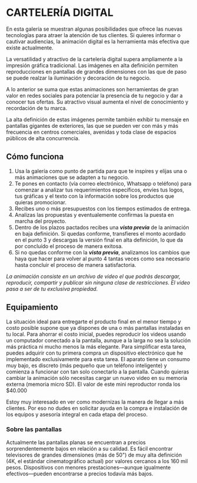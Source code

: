 # CARTELERÍA DIGITAL

En esta galería se muestran algunas posibilidades que ofrece las nuevas tecnologías para atraer la atención de tus clientes. Si quieres informar o cautivar audiencias, la animación digital es la herramienta más efectiva que existe actualmente.

La versatilidad y atractivo de la cartelería digital supera ampliamente a la impresión gráfica tradicional. Las imágenes en alta definición permiten reproducciones en pantallas de grandes dimensiones con las que de paso se puede realzar la iluminación y decoración de tu negocio.

A lo anterior se suma que estas animaciones son herramientas de gran valor en redes sociales para potenciar la presencia de tu negocio y dar a conocer tus ofertas. Su atractivo visual aumenta el nivel de conocimiento y recordación de tu marca.

La alta definición de estas imágenes permite también exhibir tu mensaje en pantallas gigantes de exteriores, las que se pueden ver con más y más frecuencia en centros comerciales, avenidas y toda clase de espacios públicos de alta concurrencia. 

## Cómo funciona
1. Usa la galería como punto de partida para que te inspires y elijas una o más animaciones que se adapten a tu negocio. 
2. Te pones en contacto (vía correo electrónico, Whatsapp o teléfono) para comenzar a analizar tus requerimientos específicos, envíes tus logos, tus gráficas y el texto con la información sobre los productos que quieras promocionar.
3. Recibes uno o más presupuestos con los tiempos estimados de entrega. 
4. Analizas las propuestas y eventualemente confirmas la puesta en marcha del proyecto.
4. Dentro de los plazos pactados recibes una **_vista previa_** de la animación en baja definición. Si quedas conforme, transfieres el monto acordado en el punto 3 y descargas la versión final en alta definición, lo que da por concluído el proceso de manera exitosa.
5. Si no quedas conforme con la **_vista previa_**, analizamos los cambios que haya que hacer para volver al punto 4 tantas veces como sea necesario hasta concluir el proceso de manera satisfactoria.

*La animación consiste en un archivo de video el que podrás descargar, reproducir, compartir y publicar sin ninguna clase de restricciones. El video pasa a ser de tu exclusiva propiedad.*

## Equipamiento
La situación ideal para entregarte el producto final en el menor tiempo y costo posible supone que ya dispones de una o más pantallas instaladas en tu local.
Para ahorrar el costo inicial, puedes reproducir los videos usando un computador conectado a la pantalla, aunque a la larga no sea la solución más práctica ni mucho menos la más elegante.
Para simplificar esta tarea, puedes adquirir con tu primera compra un dispositivo electrónico que he implementado exclusivamente para esta tarea. El aparato tiene un consumo muy bajo, es discreto (más pequeño que un teléfono inteligente) y comienza a funcionar con tan solo conectarlo a la pantalla. Cuando quieras cambiar la animación sólo necesitas cargar un nuevo video en su memoria externa (memoria micro SD). El valor de este mini reproductor ronda los $40.000 

Estoy muy interesado en ver como modernizas la manera de llegar a más clientes. Por eso no dudes en solicitar ayuda en la compra e instalación de los equipos y asesoría integral en cada etapa del proceso.

### Sobre las pantallas
Actualmente las pantallas planas se encuentran a precios sorprendentemente bajos en relación a su calidad. Es fácil encontrar televisores de grandes dimensiones (más de 50") de muy alta definición (4K, el estándar cinematográfico actual) por valores cercanos a los 160 mil pesos. Dispositivos con menores prestaciones—aunque igualmente efectivos—pueden encontrarse a precios todavía más bajos.

